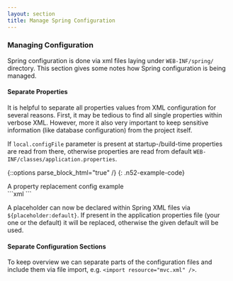 ```yaml
---
layout: section
title: Manage Spring Configuration
---
```


### Managing Configuration

Spring configuration is done via xml files laying under `WEB-INF/spring/` directory. 
This section gives some notes how Spring configuration is being managed.

#### Separate Properties
It is helpful to separate all properties values from XML configuration for several
reasons. First, it may be tedious to find all single properties within verbose XML. 
However, more it also very important to keep sensitive information (like database
configuration) from the project itself.

If `local.configFile` parameter is present at startup-/build-time properties are read
from there, otherwise properties are read from default `WEB-INF/classes/application.properties`.

{::options parse_block_html="true" /}
{: .n52-example-code}
<div>
<div class="n52-example-caption">
A property replacement config example
</div>
```xml
    <ctx:property-placeholder location="${local.configFile:classpath:/application.properties}"
        ignore-resource-not-found="false" ignore-unresolvable="false" />
``` 
</div>

A placeholder can now be declared within Spring XML files via `${placeholder:default}`.
If present in the application properties file (your one or the default) it will be 
replaced, otherwise the given default will be used.


#### Separate Configuration Sections

To keep overview we can separate parts of the configuration files and include them
via file import, e.g. `<import resource="mvc.xml" />`.

